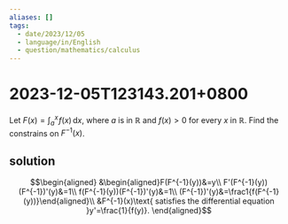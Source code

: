 ```yaml
---
aliases: []
tags:
  - date/2023/12/05
  - language/in/English
  - question/mathematics/calculus
---
```


# 2023-12-05T123143.201+0800

Let $F(x)=\int_a^x\!f(x)\,\mathrm{d}x$, where $a$ is in $\mathbb{R}$ and $f(x)>0$ for every $x$ in $\mathbb{R}$. Find the constrains on $F^{-1}(x)$.

## solution

$$\begin{aligned}
&\begin{aligned}F(F^{-1}(y))&=y\\
F'(F^{-1}(y))(F^{-1})'(y)&=1\\
f(F^{-1}(y))(F^{-1})'(y)&=1\\
(F^{-1})'(y)&=\frac1{f(F^{-1}(y))}\end{aligned}\\
&F^{-1}(x)\text{ satisfies the differential equation }y'=\frac{1}{f(y)}.
\end{aligned}$$
